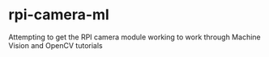 # rpi-camera-ml
Attempting to get the RPI camera module working to work through Machine Vision and OpenCV tutorials
